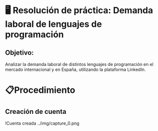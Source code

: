 # 🖥️ Resolución de práctica: Demanda laboral de lenguajes de programación  

## Objetivo:  
  
Analizar la demanda laboral de distintos lenguajes de programación en el mercado internacional y en España, utilizando la plataforma LinkedIn.

# 📋​Procedimiento
## Creación de cuenta

  !Cuenta creada ../img/capture_0.png
